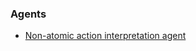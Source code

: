### Agents

* [Non-atomic action interpretation agent](agents/non_atomic_action_interpretation_agent.md)
